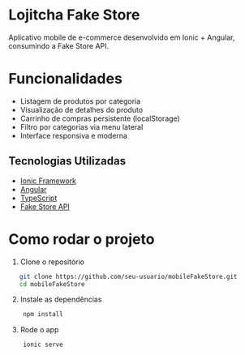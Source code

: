 # Lojitcha Fake Store

Aplicativo mobile de e-commerce desenvolvido em Ionic + Angular, consumindo a Fake Store API.

# Funcionalidades

- Listagem de produtos por categoria
- Visualização de detalhes do produto
- Carrinho de compras persistente (localStorage)
- Filtro por categorias via menu lateral
- Interface responsiva e moderna

## Tecnologias Utilizadas

- [Ionic Framework](https://ionicframework.com/)
- [Angular](https://angular.io/)
- [TypeScript](https://www.typescriptlang.org/)
- [Fake Store API](https://fakestoreapi.com/)

# Como rodar o projeto

1. Clone o repositório
```bash
   git clone https://github.com/seu-usuario/mobileFakeStore.git
   cd mobileFakeStore
```

2. Instale as dependências

```bash
    npm install
```

3. Rode o app

```bash
    ionic serve
```
